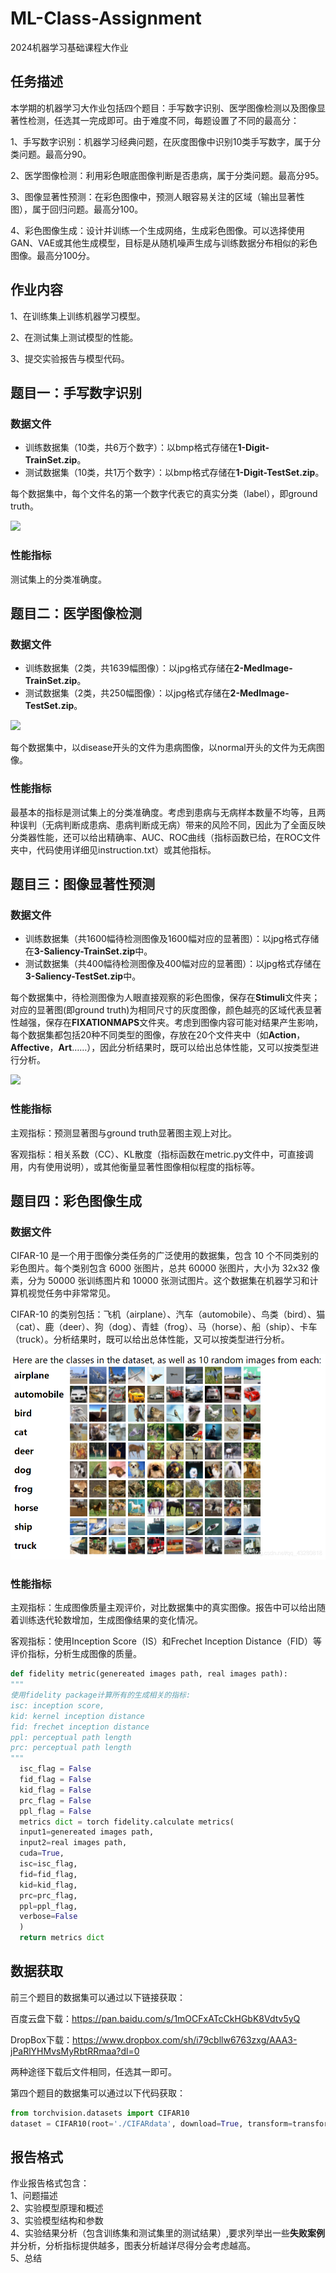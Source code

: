 # ML-Class-Assignment
2024机器学习基础课程大作业

## 任务描述
本学期的机器学习大作业包括四个题目：手写数字识别、医学图像检测以及图像显著性检测，任选其一完成即可。由于难度不同，每题设置了不同的最高分：

1、手写数字识别：机器学习经典问题，在灰度图像中识别10类手写数字，属于分类问题。最高分90。

2、医学图像检测：利用彩色眼底图像判断是否患病，属于分类问题。最高分95。

3、图像显著性预测：在彩色图像中，预测人眼容易关注的区域（输出显著性图），属于回归问题。最高分100。

4、彩色图像生成：设计并训练一个生成网络，生成彩色图像。可以选择使用GAN、VAE或其他生成模型，目标是从随机噪声生成与训练数据分布相似的彩色图像。最高分100分。

## 作业内容

1、在训练集上训练机器学习模型。

2、在测试集上测试模型的性能。

3、提交实验报告与模型代码。

## 题目一：手写数字识别

### 数据文件
* 训练数据集（10类，共6万个数字）：以bmp格式存储在**1-Digit-TrainSet.zip**。
* 测试数据集（10类，共1万个数字）：以bmp格式存储在**1-Digit-TestSet.zip**。

每个数据集中，每个文件名的第一个数字代表它的真实分类（label），即ground truth。

![](/1-Digit-Example.png)

### 性能指标
测试集上的分类准确度。

## 题目二：医学图像检测

### 数据文件
* 训练数据集（2类，共1639幅图像）：以jpg格式存储在**2-MedImage-TrainSet.zip**。
* 测试数据集（2类，共250幅图像）：以jpg格式存储在**2-MedImage-TestSet.zip**。

![](/2-MedImage-Example.png)

每个数据集中，以disease开头的文件为患病图像，以normal开头的文件为无病图像。

### 性能指标
最基本的指标是测试集上的分类准确度。考虑到患病与无病样本数量不均等，且两种误判（无病判断成患病、患病判断成无病）带来的风险不同，因此为了全面反映分类器性能，还可以给出精确率、AUC、ROC曲线（指标函数已给，在ROC文件夹中，代码使用详细见instruction.txt）或其他指标。

## 题目三：图像显著性预测

### 数据文件
* 训练数据集（共1600幅待检测图像及1600幅对应的显著图）：以jpg格式存储在**3-Saliency-TrainSet.zip**中。
* 测试数据集（共400幅待检测图像及400幅对应的显著图）：以jpg格式存储在**3-Saliency-TestSet.zip**中。

每个数据集中，待检测图像为人眼直接观察的彩色图像，保存在**Stimuli**文件夹；对应的显著图(即ground truth)为相同尺寸的灰度图像，颜色越亮的区域代表显著性越强，保存在**FIXATIONMAPS**文件夹。考虑到图像内容可能对结果产生影响，每个数据集都包括20种不同类型的图像，存放在20个文件夹中（如**Action**，**Affective**，**Art**……），因此分析结果时，既可以给出总体性能，又可以按类型进行分析。

![](/3-Saliency-Example.png)

### 性能指标

主观指标：预测显著图与ground truth显著图主观上对比。

客观指标：相关系数（CC）、KL散度（指标函数在metric.py文件中，可直接调用，内有使用说明），或其他衡量显著性图像相似程度的指标等。

## 题目四：彩色图像生成

### 数据文件
CIFAR-10 是一个用于图像分类任务的广泛使用的数据集，包含 10 个不同类别的彩色图片。每个类别包含 6000 张图片，总共 60000 张图片，大小为 32x32 像素，分为 50000 张训练图片和 10000 张测试图片。这个数据集在机器学习和计算机视觉任务中非常常见。

CIFAR-10 的类别包括：飞机（airplane）、汽车（automobile）、鸟类（bird）、猫（cat）、鹿（deer）、狗（dog）、青蛙（frog）、马（horse）、船（ship）、卡车（truck）。分析结果时，既可以给出总体性能，又可以按类型进行分析。

![](/4-CIFAR10-Example.png)

### 性能指标
主观指标：生成图像质量主观评价，对比数据集中的真实图像。报告中可以给出随着训练迭代轮数增加，生成图像结果的变化情况。

客观指标：使用Inception Score（IS）和Frechet Inception Distance（FID）等评价指标，分析生成图像的质量。

```python
def fidelity metric(genereated images path, real images path):
"""
使用fidelity package计算所有的生成相关的指标:
isc: inception score,
kid: kernel inception distance
fid: frechet inception distance
ppl: perceptual path length
prc: perceptual path length
"""
  isc_flag = False
  fid_flag = False
  kid_flag = False
  prc_flag = False
  ppl_flag = False
  metrics dict = torch fidelity.calculate metrics(
  input1=genereated images path,
  input2=real images path,
  cuda=True,
  isc=isc_flag,
  fid=fid_flag,
  kid=kid_flag,
  prc=prc_flag,
  ppl=ppl_flag,
  verbose=False
  )
  return metrics dict
```

## 数据获取
前三个题目的数据集可以通过以下链接获取：

百度云盘下载：https://pan.baidu.com/s/1mOCFxATcCkHGbK8Vdtv5yQ

DropBox下载：https://www.dropbox.com/sh/i79cbllw6763zxg/AAA3-jPaRlYHMvsMyRbtRRmaa?dl=0

两种途径下载后文件相同，任选其一即可。


第四个题目的数据集可以通过以下代码获取：

```python
from torchvision.datasets import CIFAR10
dataset = CIFAR10(root='./CIFARdata', download=True, transform=transforms.ToTensor())
```

## 报告格式
作业报告格式包含：  
1、问题描述  
2、实验模型原理和概述  
3、实验模型结构和参数  
4、实验结果分析（包含训练集和测试集里的测试结果）,要求列举出一些**失败案例**并分析，分析指标提供越多，图表分析越详尽得分会考虑越高。  
5、总结  



